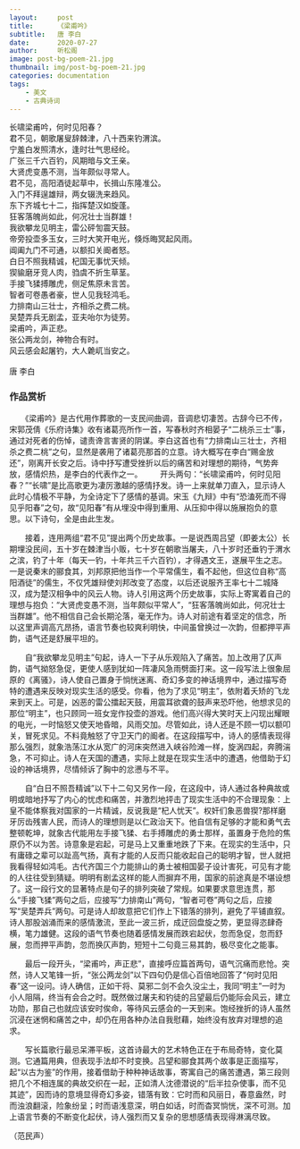 ```yaml
---
layout:     post
title:      《梁甫吟》
subtitle:   唐 李白
date:       2020-07-27
author:     听松阁
image: post-bg-poem-21.jpg
thumbnail: img/post-bg-poem-21.jpg
categories: documentation
tags:
    - 美文
    - 古典诗词
---
```


长啸梁甫吟，何时见阳春？<br>
君不见，朝歌屠叟辞棘津，八十西来钓渭滨。<br>
宁羞白发照清水，逢时壮气思经纶。<br>
广张三千六百钓，风期暗与文王亲。<br>
大贤虎变愚不测，当年颇似寻常人。<br>
君不见，高阳酒徒起草中，长揖山东隆准公。<br>
入门不拜逞雄辩，两女辍洗来趋风。<br>
东下齐城七十二，指挥楚汉如旋蓬。<br>
狂客落魄尚如此，何况壮士当群雄！<br>
我欲攀龙见明主，雷公砰訇震天鼓。<br>
帝旁投壶多玉女，三时大笑开电光，倏烁晦冥起风雨。<br>
阊阖九门不可通，以额扣关阍者怒。<br>
白日不照我精诚，杞国无事忧天倾。<br>
猰貐磨牙竞人肉，驺虞不折生草茎。<br>
手接飞猱搏雕虎，侧足焦原未言苦。<br>
智者可卷愚者豪，世人见我轻鸿毛。<br>
力排南山三壮士，齐相杀之费二桃。<br>
吴楚弄兵无剧孟，亚夫咍尔为徒劳。<br>
梁甫吟，声正悲。<br>
张公两龙剑，神物合有时。<br>
风云感会起屠钓，大人臲屼当安之。<br>
<br>
唐 李白


### 作品赏析
　　《梁甫吟》是古代用作葬歌的一支民间曲调，音调悲切凄苦。古辞今已不传，宋郭茂倩《乐府诗集》收有诸葛亮所作一首，写春秋时齐相晏子“二桃杀三士”事，通过对死者的伤悼，谴责谗言害贤的阴谋。李白这首也有“力排南山三壮士，齐相杀之费二桃”之句，显然是袭用了诸葛亮那首的立意。诗大概写在李白“赐金放还”，刚离开长安之后。诗中抒写遭受挫折以后的痛苦和对理想的期待，气势奔放，感情炽热，是李白的代表作之一。
　　开头两句：“长啸梁甫吟，何时见阳春？”“长啸”是比高歌更为凄厉激越的感情抒发。诗一上来就单刀直入，显示诗人此时心情极不平静，为全诗定下了感情的基调。宋玉《九辩》中有“恐溘死而不得见乎阳春”之句，故“见阳春”有从埋没中得到重用、从压抑中得以施展抱负的意思。以下诗句，全是由此生发。
  
　　接着，连用两组“君不见”提出两个历史故事。一是说西周吕望（即姜太公）长期埋没民间，五十岁在棘津当小贩，七十岁在朝歌当屠夫，八十岁时还垂钓于渭水之滨，钓了十年（每天一钓，十年共三千六百钓），才得遇文王，遂展平生之志。一是说秦末的郦食其，刘邦原把他当作一个平常儒生，看不起他，但这位自称“高阳酒徒”的儒生，不仅凭雄辩使刘邦改变了态度，以后还说服齐王率七十二城降汉，成为楚汉相争中的风云人物。诗人引用这两个历史故事，实际上寄寓着自己的理想与抱负：“大贤虎变愚不测，当年颇似平常人”，“狂客落魄尚如此，何况壮士当群雄”。他不相信自己会长期沦落，毫无作为。诗人对前途有着坚定的信念，所以这里声调高亢昂扬，语言节奏也较爽利明快，中间虽曾换过一次韵，但都押平声韵，语气还是舒展平坦的。
  
　　自“我欲攀龙见明主”句起，诗人一下子从乐观陷入了痛苦。加上改用了仄声韵，语气拗怒急促，更使人感到犹如一阵凄风急雨劈面打来。这一段写法上很象屈原的《离骚》，诗人使自己置身于惝恍迷离、奇幻多变的神话境界中，通过描写奇特的遭遇来反映对现实生活的感受。你看，他为了求见“明主”，依附着夭矫的飞龙来到天上。可是，凶恶的雷公擂起天鼓，用震耳欲聋的鼓声来恐吓他，他想求见的那位“明主”，也只顾同一班女宠作投壶的游戏。他们高兴得大笑时天上闪现出耀眼的电光，一时恼怒又使天地昏暗，风雨交加。尽管如此，诗人还是不顾一切以额叩关，冒死求见。不料竟触怒了守卫天门的阍者。在这段描写中，诗人的感情表现得那么强烈，就象浩荡江水从宽广的河床突然进入峡谷险滩一样，旋涡四起，奔腾湍急，不可抑止。诗人在天国的遭遇，实际上就是在现实生活中的遭遇，他借助于幻设的神话境界，尽情倾诉了胸中的忿懑与不平。
  
　　自“白日不照吾精诚”以下十二句又另作一段，在这段中，诗人通过各种典故或明或暗地抒写了内心的忧虑和痛苦，并激烈地抨击了现实生活中的不合理现象：上皇不能体察我对国家的一片精诚，反说我是“杞人忧天”。权奸们象恶兽猰?那样磨牙厉齿残害人民，而诗人的理想则是以仁政治天下。他自信有足够的才能和勇气去整顿乾坤，就象古代能用左手接飞猱、右手搏雕虎的勇士那样，虽置身于危险的焦原仍不以为苦。诗意象是宕起，可是马上又重重地跌了下来。在现实的生活中，只有庸碌之辈可以趾高气扬，真有才能的人反而只能收起自己的聪明才智，世人就把我看得轻如鸿毛。古代齐国三个力能排山的勇士被相国晏子设计害死，可见有才能的人往往受到猜疑。明明有剧孟这样的能人而摒弃不用，国家的前途真是不堪设想了。这一段行文的显著特点是句子的排列突破了常规。如果要求意思连贯，那么“手接飞猱”两句之后，应接写“力排南山”两句，“智者可卷”两句之后，应接写“吴楚弄兵”两句。可是诗人却故意把它们作上下错落的排列，避免了平铺直叙。诗人那股汹涌而来的感情激流，至此一波三折，成迂回盘旋之势，更显得恣肆奇横，笔力雄健。这段的语气节奏也随着感情发展而跌宕起伏，忽而急促，忽而舒展，忽而押平声韵，忽而换仄声韵，短短十二句竟三易其韵，极尽变化之能事。
  
　　最后一段开头，“梁甫吟，声正悲”，直接呼应篇首两句，语气沉痛而悲怆。突然，诗人又笔锋一折，“张公两龙剑”以下四句仍是信心百倍地回答了“何时见阳春”这一设问。诗人确信，正如干将、莫邪二剑不会久没尘土，我同“明主”一时为小人阻隔，终当有会合之时。既然做过屠夫和钓徒的吕望最后仍能际会风云，建立功勋，那自己也就应该安时俟命，等待风云感会的一天到来。饱经挫折的诗人虽然沉浸在迷惘和痛苦之中，却仍在用各种办法自我慰藉，始终没有放弃对理想的追求。
  
　　写长篇歌行最忌呆滞平板，这首诗最大的艺术特色正在于布局奇特，变化莫测。它通篇用典，但表现手法却不时变换。吕望和郦食其两个故事是正面描写，起“以古为鉴”的作用，接着借助于种种神话故事，寄寓自己的痛苦遭遇，第三段则把几个不相连属的典故交织在一起，正如清人沈德潜说的“后半拉杂使事，而不见其迹”，因而诗的意境显得奇幻多姿，错落有致：它时而和风丽日，春意盎然，时而浊浪翻滚，险象纷呈；时而语浅意深，明白如话，时而杳冥惝恍，深不可测。加上语言节奏的不断变化起伏，诗人强烈而又复杂的思想感情表现得淋漓尽致。
  
（范民声）
